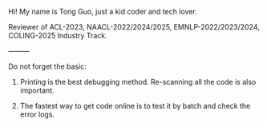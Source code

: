 Hi! My name is Tong Guo, just a kid coder and tech lover.

Reviewer of ACL-2023, NAACL-2022/2024/2025, EMNLP-2022/2023/2024, COLING-2025 Industry Track.

———

Do not forget the basic:

1) Printing is the best debugging method. Re-scanning all the code is also important.

2) The fastest way to get code online is to test it by batch and check the error logs.
